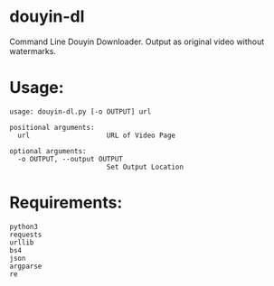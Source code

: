 # douyin-dl
Command Line Douyin Downloader. Output as original video without watermarks.

# Usage:
```
usage: douyin-dl.py [-o OUTPUT] url

positional arguments:
  url                   URL of Video Page

optional arguments:
  -o OUTPUT, --output OUTPUT
                        Set Output Location
```

# Requirements:

```
python3
requests
urllib
bs4
json
argparse
re
```
